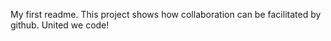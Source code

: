 My first readme.
This project shows how collaboration can be facilitated by github. United we code! 
